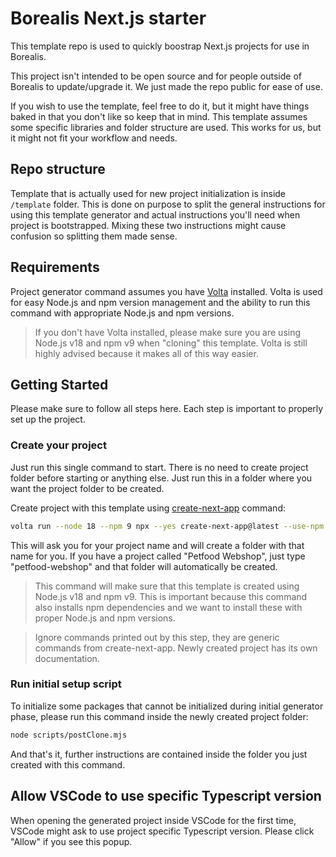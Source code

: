 # Borealis Next.js starter

This template repo is used to quickly boostrap Next.js projects for use in Borealis.

This project isn't intended to be open source and for people outside of Borealis to update/upgrade it. We just made the repo public for ease of use.

If you wish to use the template, feel free to do it, but it might have things baked in that you don't like so keep that in mind. This template assumes some specific libraries and folder structure are used. This works for us, but it might not fit your workflow and needs.

## Repo structure

Template that is actually used for new project initialization is inside `/template` folder. This is done on purpose to split the general instructions for using this template generator and actual instructions you'll need when project is bootstrapped. Mixing these two instructions might cause confusion so splitting them made sense.

## Requirements

Project generator command assumes you have [Volta](https://volta.sh/) installed. Volta is used for easy Node.js and npm version management and the ability to run this command with appropriate Node.js and npm versions.

> If you don't have Volta installed, please make sure you are using Node.js v18 and npm v9 when "cloning" this template. Volta is still highly advised because it makes all of this way easier.

## Getting Started

Please make sure to follow all steps here. Each step is important to properly set up the project.

### Create your project

Just run this single command to start. There is no need to create project folder before starting or anything else. Just run this in a folder where you want the project folder to be created.

Create project with this template using [create-next-app](https://www.npmjs.com/package/create-next-app) command: 

```bash
volta run --node 18 --npm 9 npx --yes create-next-app@latest --use-npm --example https://github.com/borealis-agency/next-starter/tree/main/template
```

This will ask you for your project name and will create a folder with that name for you. If you have a project called "Petfood Webshop", just type "petfood-webshop" and that folder will automatically be created.

> This command will make sure that this template is created using Node.js v18 and npm v9. This is important because this command also installs npm dependencies and we want to install these with proper Node.js and npm versions.

> Ignore commands printed out by this step, they are generic commands from create-next-app. Newly created project has its own documentation.

### Run initial setup script

To initialize some packages that cannot be initialized during initial generator phase, please run this command inside the newly created project folder:

```bash
node scripts/postClone.mjs
```

And that's it, further instructions are contained inside the folder you just created with this command.

## Allow VSCode to use specific Typescript version

When opening the generated project inside VSCode for the first time, VSCode might ask to use project specific Typescript version. Please click "Allow" if you see this popup.
